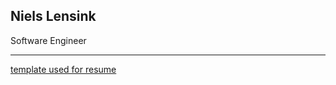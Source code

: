 Niels Lensink
---

Software Engineer


----------------

[template used for resume](https://github.com/jglovier/resume-template/)